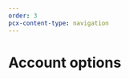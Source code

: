 ```yaml
---
order: 3
pcx-content-type: navigation
---
```


# Account options

<DirectoryListing path="/account-options" />
